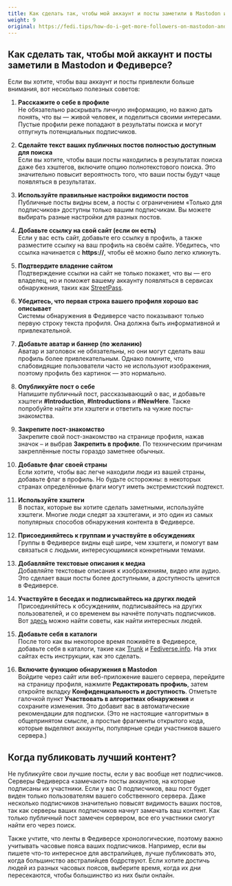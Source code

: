 ```yaml
---
title: Как сделать так, чтобы мой аккаунт и посты заметили в Mastodon и Федиверсе?
weight: 9
original: https://fedi.tips/how-do-i-get-more-followers-on-mastodon-and-the-fediverse
---
```


## Как сделать так, чтобы мой аккаунт и посты заметили в Mastodon и Федиверсе?

Если вы хотите, чтобы ваш аккаунт и посты привлекли больше внимания, вот несколько полезных советов:

1. **Расскажите о себе в профиле**  
   Не обязательно раскрывать личную информацию, но важно дать понять, что вы — живой человек, и поделиться своими интересами. Пустые профили реже попадают в результаты поиска и могут отпугнуть потенциальных подписчиков.

2. **Сделайте текст ваших публичных постов полностью доступным для поиска**  
   Если вы хотите, чтобы ваши посты находились в результатах поиска даже без хэштегов, включите опцию полнотекстового поиска. Это значительно повысит вероятность того, что ваши посты будут чаще появляться в результатах.<!--(todo: и как это сделать?)-->

3. **Используйте правильные настройки видимости постов**  
   Публичные посты видны всем, а посты с ограничением «Только для подписчиков» доступны только вашим подписчикам. Вы можете выбирать разные настройки для разных постов.

4. **Добавьте ссылку на свой сайт (если он есть)**  
   Если у вас есть сайт, добавьте его ссылку в профиль, а также разместите ссылку на ваш профиль на своём сайте. Убедитесь, что ссылка начинается с **https://**, чтобы её можно было легко кликнуть.

5. **Подтвердите владение сайтом**  
   Подтверждение ссылки на сайт не только покажет, что вы — его владелец, но и поможет вашему аккаунту появляться в сервисах обнаружения, таких как [StreetPass](https://streetpass.social/).

6. **Убедитесь, что первая строка вашего профиля хорошо вас описывает**  
   Системы обнаружения в Федиверсе часто показывают только первую строку текста профиля. Она должна быть информативной и привлекательной.

7. **Добавьте аватар и баннер (по желанию)**  
   Аватар и заголовок не обязательны, но они могут сделать ваш профиль более привлекательным. Однако помните, что слабовидящие пользователи часто не используют изображения, поэтому профиль без картинок — это нормально.

8. **Опубликуйте пост о себе**  
   Напишите публичный пост, рассказывающий о вас, и добавьте хэштеги **#Introduction**, **#Introductions** и **#NewHere**. Также попробуйте найти эти хэштеги и ответить на чужие посты-знакомства.

9. **Закрепите пост-знакомство**  
   Закрепите свой пост-знакомство на странице профиля, нажав значок `⋯` и выбрав **Закрепить в профиле**. По техническим причинам закреплённые посты гораздо заметнее обычных.

10. **Добавьте флаг своей страны**  
    Если хотите, чтобы вас легче находили люди из вашей страны, добавьте флаг в профиль. Но будьте осторожны: в некоторых странах определённые флаги могут иметь экстремистский подтекст.

11. **Используйте хэштеги**  
    В постах, которые вы хотите сделать заметными, используйте хэштеги. Многие люди следят за хэштегами, и это один из самых популярных способов обнаружения контента в Федиверсе.

12. **Присоединяйтесь к группам и участвуйте в обсуждениях**  
    Группы в Федиверсе видны ещё шире, чем хэштеги, и помогут вам связаться с людьми, интересующимися конкретными темами.

13. **Добавляйте текстовые описания к медиа**  
    Добавляйте текстовые описания к изображениям, видео или аудио. Это сделает ваши посты более доступными, а доступность ценится в Федиверсе.

14. **Участвуйте в беседах и подписывайтесь на других людей**  
    Присоединяйтесь к обсуждениям, подписывайтесь на других пользователей, и со временем вы начнёте получать подписчиков. Вот [здесь](finding-people) можно найти советы, как найти интересных людей.

15. **Добавьте себя в каталоги**  
    После того как вы некоторое время поживёте в Федиверсе, добавьте себя в каталоги, такие как [Trunk](https://communitywiki.org/trunk) и [Fediverse.info](https://fediverse.info/explore/people). На этих сайтах есть инструкции, как это сделать.

16. **Включите функцию обнаружения в Mastodon**  
    Войдите через сайт или веб-приложение вашего сервера, перейдите на страницу профиля, нажмите **Редактировать профиль**, затем откройте вкладку **Конфиденциальность и доступность**. Отметьте галочкой пункт **Участвовать в алгоритмах обнаружения**<!--(todo: поверить термины и локализацию)--> и сохраните изменения. Это добавит вас в автоматические рекомендации для подписки. (Это не настоящие «алгоритмы» в общепринятом смысле, а простые фрагменты открытого кода, которые выделяют аккаунты, популярные среди участников вашего сервера.)

## Когда публиковать лучший контент?

Не публикуйте свои лучшие посты, если у вас вообще нет подписчиков. Серверы Федиверса «замечают» посты аккаунтов, на которые подписаны их участники. Если у вас 0 подписчиков, ваш пост будет виден только пользователям вашего собственного сервера. Даже несколько подписчиков значительно повысят видимость ваших постов, так как серверы ваших подписчиков начнут замечать ваш контент. Как только публичный пост замечен сервером, все его участники смогут найти его через поиск.

Также учтите, что ленты в Федиверсе хронологические, поэтому важно учитывать часовые пояса ваших подписчиков. Например, если вы пишете что-то интересное для австралийцев, лучше публиковать это, когда большинство австралийцев бодрствуют. Если хотите достичь людей из разных часовых поясов, выберите время, когда их дни пересекаются, чтобы большинство из них были онлайн.